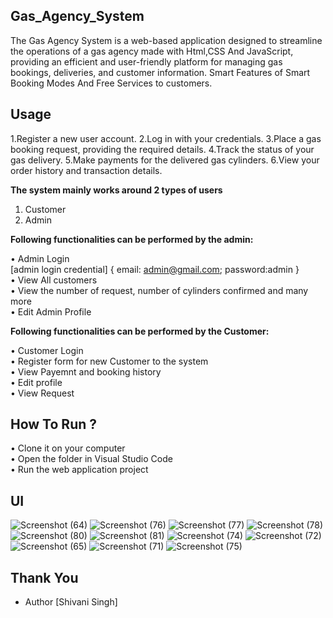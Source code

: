 ## Gas_Agency_System
The Gas Agency System is a web-based application designed to streamline the operations of a gas agency made with Html,CSS And JavaScript, providing an efficient and user-friendly platform for managing gas bookings, deliveries, and customer information.
Smart Features of Smart Booking Modes And Free Services to customers.

## Usage

1.Register a new user account.
2.Log in with your credentials.
3.Place a gas booking request, providing the required details.
4.Track the status of your gas delivery.
5.Make payments for the delivered gas cylinders.
6.View your order history and transaction details.

**The system mainly works around 2 types of users**
1. Customer
2. Admin

**Following functionalities can be performed by the admin: <br>**

• Admin Login <br>
          [admin login credential] {
           email: admin@gmail.com;
           password:admin 
        } <br>
• View All customers<br>
• View the number of request, number of cylinders confirmed and many more <br>
• Edit Admin Profile <br>

**Following functionalities can be performed by the Customer: <br>**

• Customer Login <br>
• Register form for new Customer to the system <br>
• View Payemnt and booking history <br>
• Edit profile <br>
• View Request <br>

## How To Run ?

• Clone it on your computer <br>
• Open the folder in Visual Studio Code <br>
• Run the web application project <br>

## UI
![Screenshot (64)](https://github.com/shivanisinghsingh/Gas_Agency-System/assets/112685270/75024f91-139c-4f35-96a2-d1b91b358e1d)
![Screenshot (76)](https://github.com/shivanisinghsingh/Gas_Agency-System/assets/112685270/08036e30-39ff-494c-82a0-be1d4b248e34)
![Screenshot (77)](https://github.com/shivanisinghsingh/Gas_Agency-System/assets/112685270/4e1474c5-8052-4a79-b77d-0c40db0d3788)
![Screenshot (78)](https://github.com/shivanisinghsingh/Gas_Agency-System/assets/112685270/32abdb0c-75bb-41af-a526-b0048a469f85)
![Screenshot (80)](https://github.com/shivanisinghsingh/Gas_Agency-System/assets/112685270/f70d9346-8bae-4fab-93f4-9f4f0a827b3d)
![Screenshot (81)](https://github.com/shivanisinghsingh/Gas_Agency-System/assets/112685270/83ec9f32-4ed6-4e1e-8c22-62011a8de6b9)
![Screenshot (74)](https://github.com/shivanisinghsingh/Gas_Agency-System/assets/112685270/40ab47ff-111c-43b0-bd50-59a31a921169)
![Screenshot (72)](https://github.com/shivanisinghsingh/Gas_Agency-System/assets/112685270/7a6f7ef8-eb33-427d-80d5-f3a993dca911)
![Screenshot (65)](https://github.com/shivanisinghsingh/Gas_Agency-System/assets/112685270/434362e9-a464-4ae9-8ba2-972abd294a3b)
![Screenshot (71)](https://github.com/shivanisinghsingh/Gas_Agency-System/assets/112685270/6bd588f6-c8b6-464f-b138-d5ebadef8675)
![Screenshot (75)](https://github.com/shivanisinghsingh/Gas_Agency-System/assets/112685270/9ba70e8f-0cb8-49dc-902d-8a38923e7e4f)



## Thank You
- Author [Shivani Singh]

